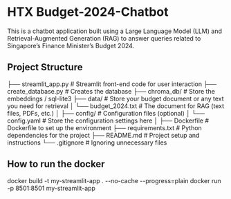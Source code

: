 # HTX Budget-2024-Chatbot

This is a chatbot application built using a Large Language Model (LLM) and Retrieval-Augmented Generation (RAG) to answer queries related to Singapore’s Finance Minister’s Budget 2024.

## Project Structure
├── streamlit_app.py        # Streamlit front-end code for user interaction
├── create_database.py      # Creates the database
├── chroma_db/              # Store the embeddings / sql-lite3
├── data/                   # Store your budget document or any text you need for retrieval
│   └── budget_2024.txt     # The document for RAG (text files, PDFs, etc.)
│
├── config/                 # Configuration files (optional)
│   └── config.yaml         # Store the configuration settings here
│
├── Dockerfile              # Dockerfile to set up the environment
├── requirements.txt        # Python dependencies for the project
├── README.md               # Project setup and instructions
└── .gitignore              # Ignoring unnecessary files


## How to run the docker
docker build -t my-streamlit-app . --no-cache --progress=plain
docker run -p 8501:8501 my-streamlit-app